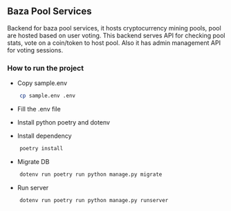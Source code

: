 ## Baza Pool Services

Backend for baza pool services, it hosts cryptocurrency mining pools, pool are hosted based on user voting.
This backend serves API for checking pool stats, vote on a coin/token to host pool. Also it has admin management API
for voting sessions.

### How to run the project

- Copy sample.env

```bash
    cp sample.env .env
```

- Fill the .env file

- Install python poetry and dotenv

- Install dependency

```bash
    poetry install
```

- Migrate DB

```bash
    dotenv run poetry run python manage.py migrate
```

- Run server

```bash
    dotenv run poetry run python manage.py runserver
```
